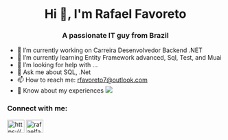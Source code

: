 <h1 align="center"> Hi 👋, I'm Rafael Favoreto </h1>
<h3 align="center">A passionate IT guy from Brazil</h3>

- 🔭 I’m currently working on Carreira Desenvolvedor Backend .NET
- 🌱 I’m currently learning Entity Framework advanced, Sql, Test, and Muai 
- 🤔 I’m looking for help with ...
- 💬 Ask me about SQL, .Net
- 📫 How to reach me: rfavoreto7@outlook.com
- 📄 Know about my experiences ![](https://www.linkedin.com/in/rafaelfavoreto/)


<h3 align="left">Connect with me:</h3>
<p align="left">
<a href="https://linkedin.com/in/https://www.linkedin.com/in/rafaelfavoreto/" target="blank"><img align="center" src="https://raw.githubusercontent.com/rahuldkjain/github-profile-readme-generator/master/src/images/icons/Social/linked-in-alt.svg" alt="https://www.linkedin.com/in/rafaelfavoreto/" height="30" width="40" /></a>
<a href="https://www.instagram.com/rafaelfavoreto7/" target="blank"><img align="center" src="https://raw.githubusercontent.com/rahuldkjain/github-profile-readme-generator/master/src/images/icons/Social/instagram.svg" alt="rafaelfavoreto" height="30" width="40" /></a>
</p>
